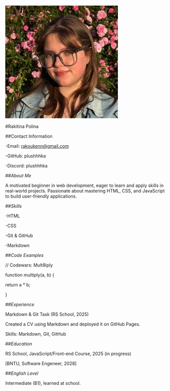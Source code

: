 ![My Photo](photo.jpg "My Photo")

#Rakitina Polina

##Contact Information

-Email: rakoukenn@gmail.com

-GitHub: plushhhka

-Discord: plushhhka

##*About Me*

A motivated beginner in web development, eager to learn and apply skills in real-world projects.
Passionate about mastering HTML, CSS, and JavaScript to build user-friendly applications.

##*Skills*

-HTML

-CSS

-Git & GitHub

-Markdown

##*Code Examples*

// Codewars: Mult8iply

function multiply(a, b) {

  return a * b;

}

##*Experience*

Markdown & Git Task (RS School, 2025)

Created a CV using Markdown and deployed it on GitHub Pages.

Skills: Markdown, Git, GitHub

##*Education*

RS School, JavaScript/Front-end Course, 2025 (in progress)

[BNTU, Software Engeneer, 2028]

##*English Level*

Intermediate (B1), learned at school.

